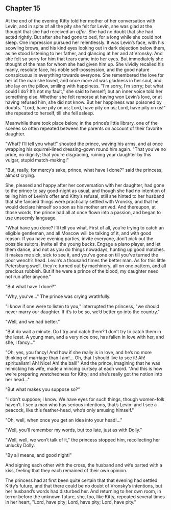 ## Chapter 15


At the end of the evening Kitty told her mother of her conversation with
Levin, and in spite of all the pity she felt for Levin, she was glad at
the thought that she had received an _offer_. She had no doubt that she
had acted rightly. But after she had gone to bed, for a long while she
could not sleep. One impression pursued her relentlessly. It was Levin’s
face, with his scowling brows, and his kind eyes looking out in dark
dejection below them, as he stood listening to her father, and glancing
at her and at Vronsky. And she felt so sorry for him that tears came
into her eyes. But immediately she thought of the man for whom she had
given him up. She vividly recalled his manly, resolute face, his noble
self-possession, and the good nature conspicuous in everything towards
everyone. She remembered the love for her of the man she loved, and once
more all was gladness in her soul, and she lay on the pillow, smiling
with happiness. "I’m sorry, I’m sorry; but what could I do? It’s not my
fault," she said to herself; but an inner voice told her something else.
Whether she felt remorse at having won Levin’s love, or at having
refused him, she did not know. But her happiness was poisoned by doubts.
"Lord, have pity on us; Lord, have pity on us; Lord, have pity on us!"
she repeated to herself, till she fell asleep.

Meanwhile there took place below, in the prince’s little library, one of
the scenes so often repeated between the parents on account of their
favorite daughter.

"What? I’ll tell you what!" shouted the prince, waving his arms, and at
once wrapping his squirrel-lined dressing-gown round him again. "That
you’ve no pride, no dignity; that you’re disgracing, ruining your
daughter by this vulgar, stupid match-making!"

"But, really, for mercy’s sake, prince, what have I done?" said the
princess, almost crying.

She, pleased and happy after her conversation with her daughter, had
gone to the prince to say good-night as usual, and though she had no
intention of telling him of Levin’s offer and Kitty’s refusal, still she
hinted to her husband that she fancied things were practically settled
with Vronsky, and that he would declare himself so soon as his mother
arrived. And thereupon, at those words, the prince had all at once flown
into a passion, and began to use unseemly language.

"What have you done? I’ll tell you what. First of all, you’re trying to
catch an eligible gentleman, and all Moscow will be talking of it, and
with good reason. If you have evening parties, invite everyone, don’t
pick out the possible suitors. Invite all the young bucks. Engage a
piano player, and let them dance, and not as you do things nowadays,
hunting up good matches. It makes me sick, sick to see it, and you’ve
gone on till you’ve turned the poor wench’s head. Levin’s a thousand
times the better man. As for this little Petersburg swell, they’re
turned out by machinery, all on one pattern, and all precious rubbish.
But if he were a prince of the blood, my daughter need not run after
anyone."

"But what have I done?"

"Why, you’ve..." The prince was crying wrathfully.

"I know if one were to listen to you," interrupted the princess, "we
should never marry our daughter. If it’s to be so, we’d better go into
the country."

"Well, and we had better."

"But do wait a minute. Do I try and catch them? I don’t try to catch
them in the least. A young man, and a very nice one, has fallen in love
with her, and she, I fancy..."

"Oh, yes, you fancy! And how if she really is in love, and he’s no more
thinking of marriage than I am!... Oh, that I should live to see it! Ah!
spiritualism! Ah! Nice! Ah! the ball!" And the prince, imagining that he
was mimicking his wife, made a mincing curtsey at each word. "And this
is how we’re preparing wretchedness for Kitty; and she’s really got the
notion into her head..."

"But what makes you suppose so?"

"I don’t suppose; I know. We have eyes for such things, though
women-folk haven’t. I see a man who has serious intentions, that’s
Levin: and I see a peacock, like this feather-head, who’s only amusing
himself."

"Oh, well, when once you get an idea into your head!..."

"Well, you’ll remember my words, but too late, just as with Dolly."

"Well, well, we won’t talk of it," the princess stopped him,
recollecting her unlucky Dolly.

"By all means, and good night!"

And signing each other with the cross, the husband and wife parted with
a kiss, feeling that they each remained of their own opinion.

The princess had at first been quite certain that that evening had
settled Kitty’s future, and that there could be no doubt of Vronsky’s
intentions, but her husband’s words had disturbed her. And returning to
her own room, in terror before the unknown future, she, too, like Kitty,
repeated several times in her heart, "Lord, have pity; Lord, have pity;
Lord, have pity."




